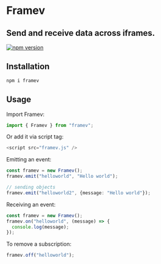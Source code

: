 # Framev

## Send and receive data across iframes.

[![npm version](https://badge.fury.io/js/framev.svg)](https://badge.fury.io/js/framev)

## Installation

```sh
npm i framev
```

## Usage

Import Framev:

```ts
import { Framev } from "framev";
```

Or add it via script tag:

```ts
<script src="framev.js" />
```

Emitting an event:

```ts
const framev = new Framev();
framev.emit("helloworld", "Hello world"); 

// sending objects
framev.emit("helloworld2", {message: "Hello world"});
```

Receiving an event:

```ts
const framev = new Framev();
framev.on("helloworld", (message) => {
  console.log(message);
});
```

To remove a subscription:

```ts
framev.off("helloworld");
```
